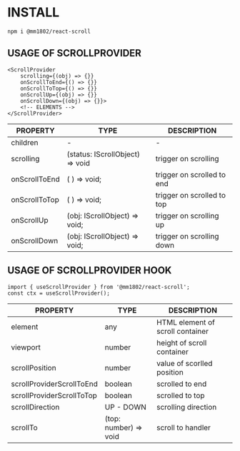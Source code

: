 # INSTALL

`npm i @mm1802/react-scroll`

## USAGE OF SCROLLPROVIDER

```
<ScrollProvider
    scrolling={(obj) => {}}
    onScrollToEnd={() => {}}
    onScrollToTop={() => {}}
    onScrollUp={(obj) => {}}
    onScrollDown={(obj) => {}}>
    <!-- ELEMENTS -->
</ScrollProvider>
```

| PROPERTY      | TYPE                            | DESCRIPTION                |
| ------------- | ------------------------------- | -------------------------- |
| children      | -                               | -                          |
| scrolling     | (status: IScrollObject) => void | trigger on scrolling       |
| onScrollToEnd | ( ) => void;                    | trigger on scrolled to end |
| onScrollToTop | ( ) => void;                    | trigger on scrolled to top |
| onScrollUp    | (obj: IScrollObject) => void;   | trigger on scrolling up    |
| onScrollDown  | (obj: IScrollObject) => void;   | trigger on scrolling down  |

## USAGE OF SCROLLPROVIDER HOOK

```
import { useScrollProvider } from '@mm1802/react-scroll';
const ctx = useScrollProvider();
```

| PROPERTY                  | TYPE                  | DESCRIPTION                      |
| ------------------------- | --------------------- | -------------------------------- |
| element                   | any                   | HTML element of scroll container |
| viewport                  | number                | height of scroll container       |
| scrollPosition            | number                | value of scorlled position       |
| scrollProviderScrollToEnd | boolean               | scrolled to end                  |
| scrollProviderScrollToTop | boolean               | scrolled to top                  |
| scrollDirection           | UP - DOWN             | scrolling direction              |
| scrollTo                  | (top: number) => void | scroll to handler                |
